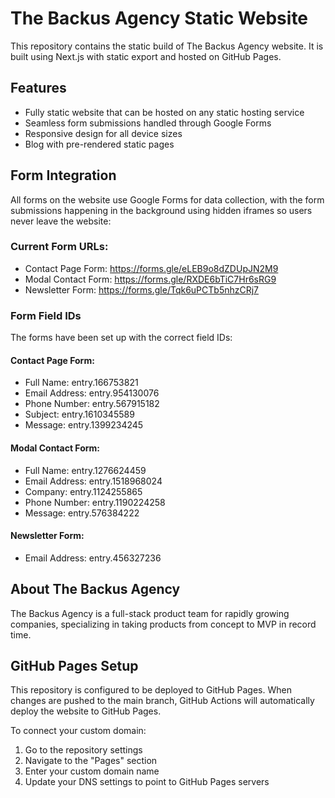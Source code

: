 # The Backus Agency Static Website

This repository contains the static build of The Backus Agency website. It is built using Next.js with static export and hosted on GitHub Pages.

## Features

- Fully static website that can be hosted on any static hosting service
- Seamless form submissions handled through Google Forms
- Responsive design for all device sizes
- Blog with pre-rendered static pages

## Form Integration

All forms on the website use Google Forms for data collection, with the form submissions happening in the background using hidden iframes so users never leave the website:

### Current Form URLs:
- Contact Page Form: https://forms.gle/eLEB9o8dZDUpJN2M9
- Modal Contact Form: https://forms.gle/RXDE6bTiC7Hr6sRG9
- Newsletter Form: https://forms.gle/Tqk6uPCTb5nhzCRj7

### Form Field IDs

The forms have been set up with the correct field IDs:

#### Contact Page Form:
- Full Name: entry.166753821
- Email Address: entry.954130076
- Phone Number: entry.567915182
- Subject: entry.1610345589
- Message: entry.1399234245

#### Modal Contact Form:
- Full Name: entry.1276624459
- Email Address: entry.1518968024
- Company: entry.1124255865
- Phone Number: entry.1190224258
- Message: entry.576384222

#### Newsletter Form:
- Email Address: entry.456327236

## About The Backus Agency

The Backus Agency is a full-stack product team for rapidly growing companies, specializing in taking products from concept to MVP in record time.

## GitHub Pages Setup

This repository is configured to be deployed to GitHub Pages. When changes are pushed to the main branch, GitHub Actions will automatically deploy the website to GitHub Pages.

To connect your custom domain:
1. Go to the repository settings
2. Navigate to the "Pages" section
3. Enter your custom domain name
4. Update your DNS settings to point to GitHub Pages servers